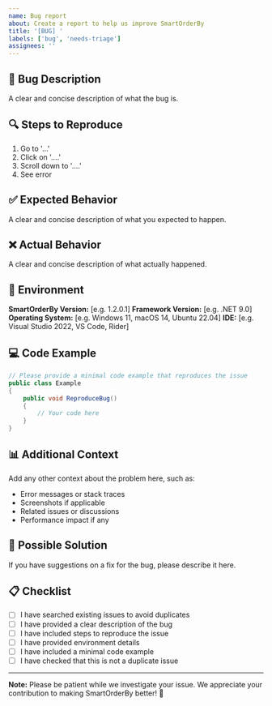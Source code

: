 ```yaml
---
name: Bug report
about: Create a report to help us improve SmartOrderBy
title: '[BUG] '
labels: ['bug', 'needs-triage']
assignees: ''
---
```


## 🐛 Bug Description

A clear and concise description of what the bug is.

## 🔍 Steps to Reproduce

1. Go to '...'
2. Click on '....'
3. Scroll down to '....'
4. See error

## ✅ Expected Behavior

A clear and concise description of what you expected to happen.

## ❌ Actual Behavior

A clear and concise description of what actually happened.

## 📱 Environment

**SmartOrderBy Version:** [e.g. 1.2.0.1]
**Framework Version:** [e.g. .NET 9.0]
**Operating System:** [e.g. Windows 11, macOS 14, Ubuntu 22.04]
**IDE:** [e.g. Visual Studio 2022, VS Code, Rider]

## 💻 Code Example

```csharp
// Please provide a minimal code example that reproduces the issue
public class Example
{
    public void ReproduceBug()
    {
        // Your code here
    }
}
```

## 📊 Additional Context

Add any other context about the problem here, such as:
- Error messages or stack traces
- Screenshots if applicable
- Related issues or discussions
- Performance impact if any

## 🔧 Possible Solution

If you have suggestions on a fix for the bug, please describe it here.

## 📋 Checklist

- [ ] I have searched existing issues to avoid duplicates
- [ ] I have provided a clear description of the bug
- [ ] I have included steps to reproduce the issue
- [ ] I have provided environment details
- [ ] I have included a minimal code example
- [ ] I have checked that this is not a duplicate issue

---

**Note:** Please be patient while we investigate your issue. We appreciate your contribution to making SmartOrderBy better! 🚀
